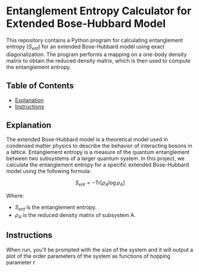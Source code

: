 # Entanglement Entropy Calculator for Extended Bose-Hubbard Model

This repository contains a Python program for calculating entanglement entropy ($S_{ent}$) for an extended Bose-Hubbard model using exact diagonalization. The program performs a mapping on a one-body density matrix to obtain the reduced density matrix, which is then used to compute the entanglement entropy.

## Table of Contents
- [Explanation](#explanation)
- [Instructions](#instructions)

## Explanation

The extended Bose-Hubbard model is a theoretical model used in condensed matter physics to describe the behavior of interacting bosons in a lattice. Entanglement entropy is a measure of the quantum entanglement between two subsystems of a larger quantum system. In this project, we calculate the entanglement entropy for a specific extended Bose-Hubbard model using the following formula:

$$S_{ent} = - \text{Tr} [\rho_A \log \rho_A]$$

Where:
- $S_{ent}$ is the entanglement entropy.
- $\rho_A$ is the reduced density matrix of subsystem A.

## Instructions
When run, you'll be prompted with the size of the system and it will output a plot of the order parameters of the system as functions of hopping parameter $t$
